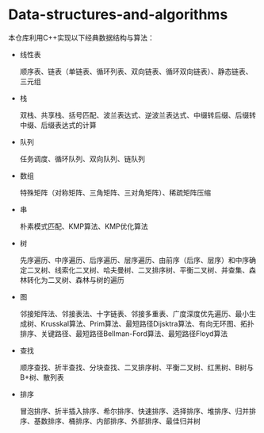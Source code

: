 # Data-structures-and-algorithms
本仓库利用C++实现以下经典数据结构与算法：

+ 线性表

  顺序表、链表（单链表、循环列表、双向链表、循环双向链表）、静态链表、三元组

+ 栈

  双栈、共享栈、括号匹配、波兰表达式、逆波兰表达式、中缀转后缀、后缀转中缀、后缀表达式的计算

+ 队列

  任务调度、循环队列、双向队列、链队列

+ 数组

  特殊矩阵（对称矩阵、三角矩阵、三对角矩阵）、稀疏矩阵压缩

+ 串

  朴素模式匹配、KMP算法、KMP优化算法

+ 树

  先序遍历、中序遍历、后序遍历、层序遍历、由前序（后序、层序）和中序确定二叉树、线索化二叉树、哈夫曼树、二叉排序树、平衡二叉树、并查集、森林转化为二叉树、森林与树的遍历

+ 图

  邻接矩阵法、邻接表法、十字链表、邻接多重表、广度深度优先遍历、最小生成树、Krusskal算法、Prim算法、最短路径Dijsktra算法、有向无环图、拓扑排序、关键路径、最短路径Bellman-Ford算法、最短路径Floyd算法

+ 查找

  顺序查找、折半查找、分块查找、二叉排序树、平衡二叉树、红黑树、B树与B+树、散列表

+ 排序

  冒泡排序、折半插入排序、希尔排序、快速排序、选择排序、堆排序、归并排序、基数排序、桶排序、内部排序、外部排序、最佳归并树
